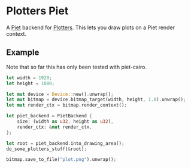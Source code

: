 # Plotters Piet

A [Piet](https://crates.io/crates/piet) backend for [Plotters](https://crates.io/crates/plotters). This lets you draw plots on a Piet render context.

## Example

Note that so far this has only been tested with piet-cairo.

```rust
let width = 1920;
let height = 1080;

let mut device = Device::new().unwrap();
let mut bitmap = device.bitmap_target(width, height, 1.0).unwrap();
let mut render_ctx = bitmap.render_context();

let piet_backend = PietBackend {
    size: (width as u32, height as u32),
    render_ctx: &mut render_ctx,
};

let root = piet_backend.into_drawing_area();
do_some_plotters_stuff(&root);

bitmap.save_to_file("plot.png").unwrap();
```
